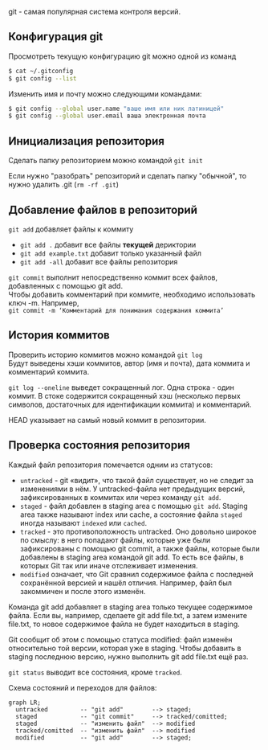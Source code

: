 git - самая популярная система контроля версий.

## Конфигурация git

Просмотреть текущую конфигурацию git можно одной из команд
```bash
$ cat ~/.gitconfig
$ git config --list 
```
Изменить имя и почту можно следующими командами:
```bash
$ git config --global user.name "ваше имя или ник латиницей" 
$ git config --global user.email ваша электронная почта 
```

## Инициализация репозитория

Сделать папку репозиторием можно командой `git init`

Если нужно "разобрать" репозиторий и сделать папку "обычной", то нужно удалить .git (`rm -rf .git`)

## Добавление файлов в репозиторий

`git add` добавляет файлы к коммиту  
- `git add .` добавит все файлы **текущей** дериктории
- `git add example.txt` добавит только указанный файл
- `git add -all` добавит все файлы репозитория

`git commit` выполнит непосредственно коммит всех файлов, добавленных с помощью git add.  
Чтобы добавить комментарий при коммите, необходимо использовать ключ -m. Например,  
`git commit -m ‘Комментарий для понимания содержания коммита’`

## История коммитов

Проверить историю коммитов можно командой `git log`  
Будут выведены хэши коммитов, автор (имя и почта), дата коммита и комментарий коммита.

`git log --oneline` выведет сокращенный лог. Одна строка - один коммит. В стоке содержится сокращенный хэш (несколько первых символов, достаточных для идентификации коммита) и комментарий.

HEAD указывает на самый новый коммит в репозитории.

## Проверка состояния репозитория 

Каждый файл репозитория помечается одним из статусов:
- `untracked` - git «видит», что такой файл существует, но не следит за изменениями в нём. У untracked-файла нет предыдущих версий, зафиксированных в коммитах или через команду `git add`.
- `staged` - файл добавлен в staging area с помощью `git add`. Staging area также называют index или cache, а состояние файла `staged` иногда называют `indexed` или `cached`.
- `tracked` - это противоположность untracked. Оно довольно широкое по смыслу: в него попадают файлы, которые уже были зафиксированы с помощью git commit, а также файлы, которые были добавлены в staging area командой git add. То есть все файлы, в которых Git так или иначе отслеживает изменения.
- `modified` означает, что Git сравнил содержимое файла с последней сохранённой версией и нашёл отличия. Например, файл был закоммичен и после этого изменён.

Команда git add добавляет в staging area только текущее содержимое файла. Если вы, например, сделаете git add file.txt, а затем измените file.txt, то новое содержимое файла не будет находиться в staging.

Git сообщит об этом с помощью статуса modified: файл изменён относительно той версии, которая уже в staging. Чтобы добавить в staging последнюю версию, нужно выполнить git add file.txt ещё раз.

`git status` выводит все состояния, кроме `tracked`.

Схема состояний и переходов для файлов:

```mermaid
graph LR;
  untracked 		-- "git add" 		--> staged;
  staged    		-- "git commit"     --> tracked/comitted;
  staged			-- "изменить файл"	--> modified
  tracked/comitted 	-- "изменить файл"	--> modified
  modified			-- "git add"		--> staged;
``` 


